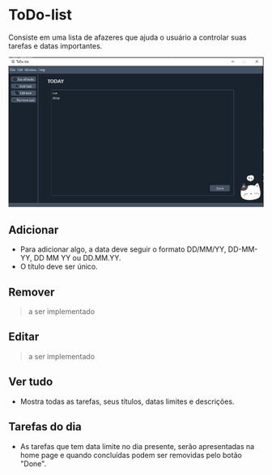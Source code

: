 # ToDo-list
Consiste em uma lista de afazeres que ajuda o usuário a controlar suas tarefas e datas importantes.

![Imagem da tela principal](icons/project_img_1.png "Tela principal")

## Adicionar
* Para adicionar algo, a data deve seguir o formato DD/MM/YY, DD-MM-YY, DD MM YY ou DD.MM.YY.
* O título deve ser único.

## Remover
> a ser implementado

## Editar
> a ser implementado

## Ver tudo
* Mostra todas as tarefas, seus títulos, datas limites e descrições.

## Tarefas do dia
* As tarefas que tem data limite no dia presente, serão apresentadas na home page e quando concluídas podem ser removidas pelo botão "Done".